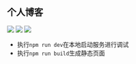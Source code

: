 ## 个人博客

<img src="https://img.shields.io/github/repo-size/sookie2010/hexo_blog.svg">
<img src=https://img.shields.io/github/package-json/v/sookie2010/hexo_blog.svg />
<a target="_blank" href="https://www.colorfulsweet.site">
<img src="https://img.shields.io/badge/blog-colorfulsweet-green.svg">
</a>


+ 执行`npm run dev`在本地启动服务进行调试
+ 执行`npm run build`生成静态页面